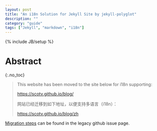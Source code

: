 ```yaml
---
layout: post
title: "An i18n Solution for Jekyll Site by jekyll-polyglot"
description: ""
category: "guide"
tags: ["Jekyll", "markdown", "i18n"]
---
```

{% include JB/setup %}

# Abstract
{:.no_toc}

> This website has been moved to the site below for i18n supporting:
>
> <a href="https://scotv.github.io/blog/">https://scotv.github.io/blog/</a>
>
> 网站已经迁移到如下地址，以便支持多语言（i18n）：
>
> <a href="https://scotv.github.io/blog/">https://scotv.github.io/blog/zh</a>


<!--more-->

<a href="https://github.com/scotv/scotv.github.com/issues/16">Migration steps</a>
can be found in the legacy github issue page.
